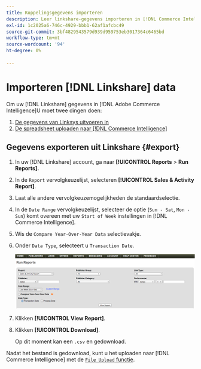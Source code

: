 ```yaml
---
title: Koppelingsgegevens importeren
description: Leer linkshare-gegevens importeren in [!DNL Commerce Intelligence].
exl-id: 1c2025a6-746c-4929-bbb1-62af1afcbc49
source-git-commit: 3bf4829543579d939d959753eb3017364c6465bd
workflow-type: tm+mt
source-wordcount: '94'
ht-degree: 0%

---
```


# Importeren [!DNL Linkshare] data

Om uw [!DNL Linkshare] gegevens in [!DNL Adobe Commerce Intelligence]U moet twee dingen doen:

1. [De gegevens van Linksys uitvoeren in ](#export)
1. [De spreadsheet uploaden naar [!DNL Commerce Intelligence]](../connecting-data/using-file-uploader.md)

## Gegevens exporteren uit Linkshare {#export}

1. In uw [!DNL Linkshare] account, ga naar **[!UICONTROL Reports** > **Run Reports].**

1. In de `Report` vervolgkeuzelijst, selecteren **[!UICONTROL Sales & Activity Report]**.

1. Laat alle andere vervolgkeuzemogelijkheden de standaardselectie.

1. In de `Date Range` vervolgkeuzelijst, selecteer de optie (`Sun - Sat`, `Mon - Sun`) komt overeen met uw `Start of Week` instellingen in [!DNL Commerce Intelligence].

1. Wis de `Compare Year-Over-Year Data` selectievakje.

1. Onder `Data Type`, selecteert u `Transaction Date`.

   ![importeren\_linkshare\_data.png](../../../assets/importing_linkshare_data.png)

1. Klikken **[!UICONTROL View Report]**.

1. Klikken **[!UICONTROL Download]**.

   Op dit moment kan een `.csv` en gedownload.

Nadat het bestand is gedownload, kunt u het uploaden naar [!DNL Commerce Intelligence] met de [`File Upload` functie](../connecting-data/using-file-uploader.md).
